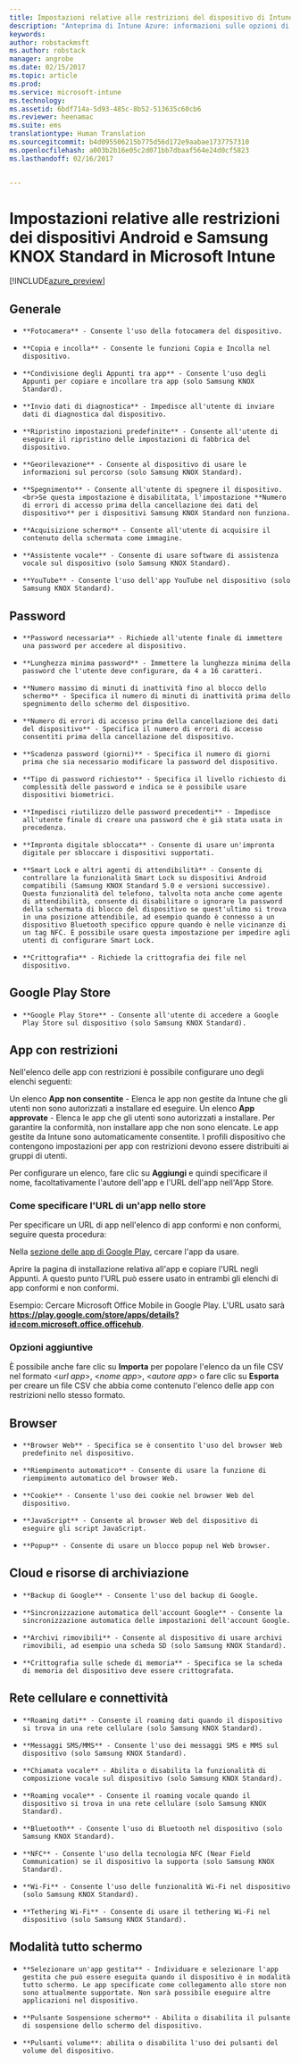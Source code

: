 ```yaml
---
title: Impostazioni relative alle restrizioni del dispositivo di Intune per Android | Anteprima di Intune Azure | Documentazione Microsoft
description: "Anteprima di Intune Azure: informazioni sulle opzioni di Intune che è possibile usare per controllare le impostazioni e le funzionalità del dispositivo con Android."
keywords: 
author: robstackmsft
ms.author: robstack
manager: angrobe
ms.date: 02/15/2017
ms.topic: article
ms.prod: 
ms.service: microsoft-intune
ms.technology: 
ms.assetid: 6bdf714a-5d93-485c-8b52-513635c60cb6
ms.reviewer: heenamac
ms.suite: ems
translationtype: Human Translation
ms.sourcegitcommit: b4d095506215b775d56d172e9aabae1737757310
ms.openlocfilehash: a003b2b16e05c2d071bb7dbaaf564e24d0cf5823
ms.lasthandoff: 02/16/2017


---
```


# <a name="android-and-samsung-knox-standard-device-restriction-settings-in-microsoft-intune"></a>Impostazioni relative alle restrizioni dei dispositivi Android e Samsung KNOX Standard in Microsoft Intune

[!INCLUDE[azure_preview](../includes/azure_preview.md)]

## <a name="general"></a>Generale
-     **Fotocamera** - Consente l'uso della fotocamera del dispositivo.
-     **Copia e incolla** - Consente le funzioni Copia e Incolla nel dispositivo.
-     **Condivisione degli Appunti tra app** - Consente l'uso degli Appunti per copiare e incollare tra app (solo Samsung KNOX Standard).
-     **Invio dati di diagnostica** - Impedisce all'utente di inviare dati di diagnostica dal dispositivo.    
-     **Ripristino impostazioni predefinite** - Consente all'utente di eseguire il ripristino delle impostazioni di fabbrica del dispositivo.
-     **Georilevazione** - Consente al dispositivo di usare le informazioni sul percorso (solo Samsung KNOX Standard).
-     **Spegnimento** - Consente all'utente di spegnere il dispositivo.<br>Se questa impostazione è disabilitata, l'impostazione **Numero di errori di accesso prima della cancellazione dei dati del dispositivo** per i dispositivi Samsung KNOX Standard non funziona.
-     **Acquisizione schermo** - Consente all'utente di acquisire il contenuto della schermata come immagine.
-     **Assistente vocale** - Consente di usare software di assistenza vocale sul dispositivo (solo Samsung KNOX Standard).
-     **YouTube** - Consente l'uso dell'app YouTube nel dispositivo (solo Samsung KNOX Standard).

## <a name="password"></a>Password
-     **Password necessaria** - Richiede all'utente finale di immettere una password per accedere al dispositivo.
-     **Lunghezza minima password** - Immettere la lunghezza minima della password che l'utente deve configurare, da 4 a 16 caratteri.
-     **Numero massimo di minuti di inattività fino al blocco dello schermo** - Specifica il numero di minuti di inattività prima dello spegnimento dello schermo del dispositivo.
-     **Numero di errori di accesso prima della cancellazione dei dati del dispositivo** - Specifica il numero di errori di accesso consentiti prima della cancellazione del dispositivo.
-     **Scadenza password (giorni)** - Specifica il numero di giorni prima che sia necessario modificare la password del dispositivo.
-     **Tipo di password richiesto** - Specifica il livello richiesto di complessità delle password e indica se è possibile usare dispositivi biometrici.
-     **Impedisci riutilizzo delle password precedenti** - Impedisce all'utente finale di creare una password che è già stata usata in precedenza.
-     **Impronta digitale sbloccata** - Consente di usare un'impronta digitale per sbloccare i dispositivi supportati.
-     **Smart Lock e altri agenti di attendibilità** - Consente di controllare la funzionalità Smart Lock su dispositivi Android compatibili (Samsung KNOX Standard 5.0 e versioni successive). Questa funzionalità del telefono, talvolta nota anche come agente di attendibilità, consente di disabilitare o ignorare la password della schermata di blocco del dispositivo se quest'ultimo si trova in una posizione attendibile, ad esempio quando è connesso a un dispositivo Bluetooth specifico oppure quando è nelle vicinanze di un tag NFC. È possibile usare questa impostazione per impedire agli utenti di configurare Smart Lock.
-     **Crittografia** - Richiede la crittografia dei file nel dispositivo.

## <a name="google-play-store"></a>Google Play Store

-     **Google Play Store** - Consente all'utente di accedere a Google Play Store sul dispositivo (solo Samsung KNOX Standard).

## <a name="restricted-apps"></a>App con restrizioni

Nell'elenco delle app con restrizioni è possibile configurare uno degli elenchi seguenti:

Un elenco **App non consentite** - Elenca le app non gestite da Intune che gli utenti non sono autorizzati a installare ed eseguire.
Un elenco **App approvate** - Elenca le app che gli utenti sono autorizzati a installare. Per garantire la conformità, non installare app che non sono elencate. Le app gestite da Intune sono automaticamente consentite.
I profili dispositivo che contengono impostazioni per app con restrizioni devono essere distribuiti ai gruppi di utenti.

Per configurare un elenco, fare clic su **Aggiungi** e quindi specificare il nome, facoltativamente l'autore dell'app e l'URL dell'app nell'App Store.

### <a name="how-to-specify-the-url-to-an-app-in-the-store"></a>Come specificare l'URL di un'app nello store

Per specificare un URL di app nell'elenco di app conformi e non conformi, seguire questa procedura:

Nella [sezione delle app di Google Play](https://play.google.com/store/apps), cercare l'app da usare.

Aprire la pagina di installazione relativa all'app e copiare l'URL negli Appunti. A questo punto l'URL può essere usato in entrambi gli elenchi di app conformi e non conformi.

Esempio: Cercare Microsoft Office Mobile in Google Play. L'URL usato sarà **https://play.google.com/store/apps/details?id=com.microsoft.office.officehub**.

### <a name="additional-options"></a>Opzioni aggiuntive

È possibile anche fare clic su **Importa** per popolare l'elenco da un file CSV nel formato <*url app*>, <*nome app*>, <*autore app*> o fare clic su **Esporta** per creare un file CSV che abbia come contenuto l'elenco delle app con restrizioni nello stesso formato.        

## <a name="browser"></a>Browser
-     **Browser Web** - Specifica se è consentito l'uso del browser Web predefinito nel dispositivo.
-     **Riempimento automatico** - Consente di usare la funzione di riempimento automatico del browser Web.
-     **Cookie** - Consente l'uso dei cookie nel browser Web del dispositivo.
-     **JavaScript** - Consente al browser Web del dispositivo di eseguire gli script JavaScript.
-     **Popup** - Consente di usare un blocco popup nel Web browser.

## <a name="cloud-and-storage"></a>Cloud e risorse di archiviazione
-     **Backup di Google** - Consente l'uso del backup di Google.
-     **Sincronizzazione automatica dell'account Google** - Consente la sincronizzazione automatica delle impostazioni dell'account Google.
-     **Archivi rimovibili** - Consente al dispositivo di usare archivi rimovibili, ad esempio una scheda SD (solo Samsung KNOX Standard).
-     **Crittografia sulle schede di memoria** - Specifica se la scheda di memoria del dispositivo deve essere crittografata.

## <a name="cellular-and-connectivity"></a>Rete cellulare e connettività
-     **Roaming dati** - Consente il roaming dati quando il dispositivo si trova in una rete cellulare (solo Samsung KNOX Standard).
-     **Messaggi SMS/MMS** - Consente l'uso dei messaggi SMS e MMS sul dispositivo (solo Samsung KNOX Standard).
-     **Chiamata vocale** - Abilita o disabilita la funzionalità di composizione vocale sul dispositivo (solo Samsung KNOX Standard).
-     **Roaming vocale** - Consente il roaming vocale quando il dispositivo si trova in una rete cellulare (solo Samsung KNOX Standard).
-     **Bluetooth** - Consente l'uso di Bluetooth nel dispositivo (solo Samsung KNOX Standard).
-     **NFC** - Consente l'uso della tecnologia NFC (Near Field Communication) se il dispositivo la supporta (solo Samsung KNOX Standard).
-     **Wi-Fi** - Consente l'uso delle funzionalità Wi-Fi nel dispositivo (solo Samsung KNOX Standard).
-     **Tethering Wi-Fi** - Consente di usare il tethering Wi-Fi nel dispositivo (solo Samsung KNOX Standard).

## <a name="kiosk"></a>Modalità tutto schermo
-     **Selezionare un'app gestita** - Individuare e selezionare l'app gestita che può essere eseguita quando il dispositivo è in modalità tutto schermo. Le app specificate come collegamento allo store non sono attualmente supportate. Non sarà possibile eseguire altre applicazioni nel dispositivo.
-     **Pulsante Sospensione schermo** - Abilita o disabilita il pulsante di sospensione dello schermo del dispositivo.
-     **Pulsanti volume**: abilita o disabilita l'uso dei pulsanti del volume del dispositivo.

